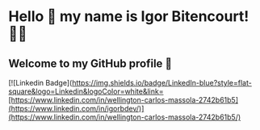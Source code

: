 # Hello 👋 my name is Igor Bitencourt! 👨‍💻
## Welcome to my GitHub profile 👋

[![Linkedin Badge](https://img.shields.io/badge/LinkedIn-blue?style=flat-square&logo=Linkedin&logoColor=white&link=[https://www.linkedin.com/in/wellington-carlos-massola-2742b61b5](https://www.linkedin.com/in/igorbdev/)](https://www.linkedin.com/in/wellington-carlos-massola-2742b61b5/)
